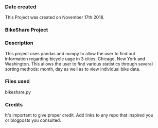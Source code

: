### Date created
This Project was created on November 17th 2018.

### BikeShare Project

### Description
This project uses pandas and numpy to allow the user to find out information regarding bicycle uage in 3 cities: Chicago, New York and Washington. This allows the user to find various statistics through several sorting methods: month, day as well as to view individual bike data.

### Files used
bikeshare.py


### Credits
It's important to give proper credit. Add links to any repo that inspired you or blogposts you consulted.
